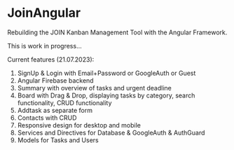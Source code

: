 # JoinAngular

Rebuilding the JOIN Kanban Management Tool with the Angular Framework.

This is work in progress...

Current features (21.07.2023):

1) SignUp & Login with Email+Password or GoogleAuth or Guest
2) Angular Firebase backend
3) Summary with overview of tasks and urgent deadline
4) Board with Drag & Drop, displaying tasks by category, search functionality, CRUD functionality
5) Addtask as separate form
6) Contacts with CRUD
7) Responsive design for desktop and mobile
8) Services and Directives for Database & GoogleAuth & AuthGuard
9) Models for Tasks and Users
